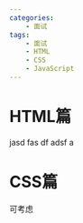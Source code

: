 ```yaml
---
categories:
    - 面试
tags:
    - 面试
    - HTML
    - CSS
    - JavaScript
---
```


# HTML篇

jasd fas df adsf a


# CSS篇
可考虑